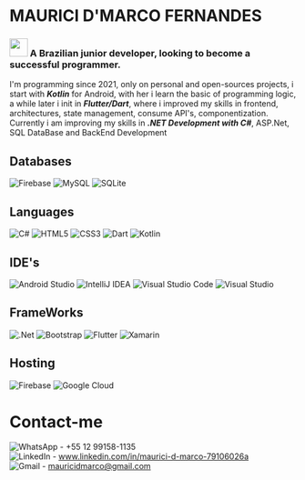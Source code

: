 # MAURICI D'MARCO FERNANDES
### <img src="https://hatscripts.github.io/circle-flags/flags/br.svg" width="32"> A Brazilian junior developer, looking to become a successful programmer.

I'm programming since 2021, only on personal and open-sources projects, i start with ***Kotlin*** for Android, with her i learn the basic of programming logic, a while later i init in ***Flutter/Dart***, where i improved my skills in frontend, architectures, state management, consume API's, componentization.
<br/>
Currently i am improving my skills in ***.NET Development with C#***, ASP.Net, SQL DataBase and BackEnd Development

## Databases
 ![Firebase](https://img.shields.io/badge/Firebase-039BE5?style=for-the-badge&logo=Firebase&logoColor=white) ![MySQL](https://img.shields.io/badge/mysql-%2300f.svg?style=for-the-badge&logo=mysql&logoColor=white) ![SQLite](https://img.shields.io/badge/sqlite-%2307405e.svg?style=for-the-badge&logo=sqlite&logoColor=white)

## Languages
![C#](https://img.shields.io/badge/c%23-%23239120.svg?style=for-the-badge&logo=c-sharp&logoColor=white) ![HTML5](https://img.shields.io/badge/html5-%23E34F26.svg?style=for-the-badge&logo=html5&logoColor=white) ![CSS3](https://img.shields.io/badge/css3-%231572B6.svg?style=for-the-badge&logo=css3&logoColor=white) ![Dart](https://img.shields.io/badge/dart-%230175C2.svg?style=for-the-badge&logo=dart&logoColor=white) ![Kotlin](https://img.shields.io/badge/kotlin-%237F52FF.svg?style=for-the-badge&logo=kotlin&logoColor=white) 

## IDE's
![Android Studio](https://img.shields.io/badge/Android%20Studio-3DDC84.svg?style=for-the-badge&logo=android-studio&logoColor=white) ![IntelliJ IDEA](https://img.shields.io/badge/IntelliJIDEA-000000.svg?style=for-the-badge&logo=intellij-idea&logoColor=white) ![Visual Studio Code](https://img.shields.io/badge/Visual%20Studio%20Code-0078d7.svg?style=for-the-badge&logo=visual-studio-code&logoColor=white) ![Visual Studio](https://img.shields.io/badge/Visual%20Studio-5C2D91.svg?style=for-the-badge&logo=visual-studio&logoColor=white)

## FrameWorks
 ![.Net](https://img.shields.io/badge/.NET-5C2D91?style=for-the-badge&logo=.net&logoColor=white) ![Bootstrap](https://img.shields.io/badge/bootstrap-%238511FA.svg?style=for-the-badge&logo=bootstrap&logoColor=white) ![Flutter](https://img.shields.io/badge/Flutter-%2302569B.svg?style=for-the-badge&logo=Flutter&logoColor=white) ![Xamarin](https://img.shields.io/badge/Xamarin-3199DC?style=for-the-badge&logo=xamarin&logoColor=white)

## Hosting
 ![Firebase](https://img.shields.io/badge/firebase-%23039BE5.svg?style=for-the-badge&logo=firebase) ![Google Cloud](https://img.shields.io/badge/GoogleCloud-%234285F4.svg?style=for-the-badge&logo=google-cloud&logoColor=white)


# Contact-me
![WhatsApp](https://img.shields.io/badge/WhatsApp-25D366?style=for-the-badge&logo=whatsapp&logoColor=white) - +55 12 99158-1135
<br>
![LinkedIn](https://img.shields.io/badge/linkedin-%230077B5.svg?style=for-the-badge&logo=linkedin&logoColor=white) - www.linkedin.com/in/maurici-d-marco-79106026a
<br>
![Gmail](https://img.shields.io/badge/Gmail-D14836?style=for-the-badge&logo=gmail&logoColor=white) - mauricidmarco@gmail.com

